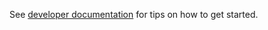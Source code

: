 See [developer documentation](http://dask.pydata.org/en/latest/develop.html)
for tips on how to get started.

